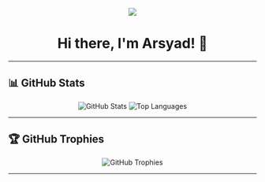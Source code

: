 <p align="center">
  <img src="https://capsule-render.vercel.app/api?type=rect&color=gradient&height=150&section=header&text=Hello!&fontSize=50&fontColor=fff" />
</p>

<h1 align="center">Hi there, I'm Arsyad! 👋  </h1>

---

## 📊 GitHub Stats  
<p align="center">
  <img src="https://github-readme-stats.vercel.app/api?username=Syaaddd&show_icons=true&theme=radical" alt="GitHub Stats" />
  <img src="https://github-readme-stats.vercel.app/api/top-langs/?username=Syaaddd&layout=compact&theme=radical" alt="Top Languages" />
</p>

---

## 🏆 GitHub Trophies  
<p align="center">
  <img src="https://github-profile-trophy.vercel.app/?username=Syaaddd&theme=radical" alt="GitHub Trophies" />
</p>

---  
